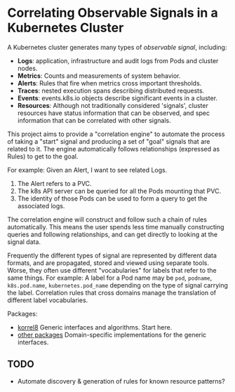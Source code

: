 # Correlating Observable Signals in a Kubernetes Cluster

A Kubernetes cluster generates many types of *observable signal*, including:

- **Logs**: application, infrastructure and audit logs from Pods and cluster nodes.
- **Metrics**: Counts and measurements of system behavior.
- **Alerts**: Rules that fire when metrics cross important thresholds.
- **Traces**: nested execution spans describing distributed requests.
- **Events**: events.k8s.io objects describe significant events in a cluster.
- **Resources**: Although not traditionally considered 'signals', cluster resources have status information that can be observed, and spec information that can be correlated with other signals.

This project aims to provide a "correlation engine" to automate the process of taking a "start" signal and producing a set of "goal" signals that are related to it.
The engine automatically follows relationships (expressed as Rules) to get to the goal.

For example: Given an Alert, I want to see related Logs.
1. The Alert refers to a PVC.
2. The k8s API server can be queried for all the Pods mounting that PVC.
3. The identity of those Pods can be used to form a query to get the associated logs.

The correlation engine will construct and follow such a chain of rules automatically.
This means the user spends less time manually constructing queries and following relationships,
and can get directly to looking at the signal data.

Frequently the different types of signal are represented by different data formats,
and are propagated, stored and viewed using separate tools.
Worse, they often use different "vocabularies" for labels that refer to the same things.
For example: A label for a Pod name may be `pod`, `podname`, `k8s.pod.name`, `kubernetes.pod_name`
depending on the type of signal carrying the label.
Correlation rules that cross domains manage the translation of different label vocabularies.

Packages:
- [korrel8](https://pkg.go.dev/github.com/alanconway/korrel8/pkg/korrel8) Generic interfaces and algorithms. Start here.
- [other packages](https://pkg.go.dev/github.com/alanconway/korrel8/pkg) Domain-specific implementations for the generic interfaces.

## TODO

- Automate discovery & generation of rules for known resource patterns?
